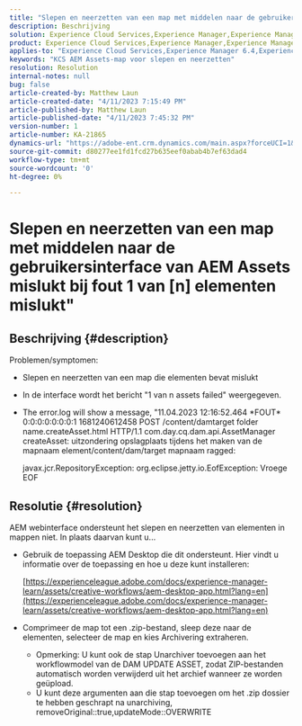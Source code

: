 ```yaml
---
title: "Slepen en neerzetten van een map met middelen naar de gebruikersinterface van AEM Assets Web mislukt vanwege een fout, \"1 van n assets is mislukt\""
description: Beschrijving
solution: Experience Cloud Services,Experience Manager,Experience Manager as a Cloud Service
product: Experience Cloud Services,Experience Manager,Experience Manager as a Cloud Service
applies-to: "Experience Cloud Services,Experience Manager 6.4,Experience Manager Assets,Experience Manager as a Cloud Service,Experience Manager 6.5"
keywords: "KCS AEM Assets-map voor slepen en neerzetten"
resolution: Resolution
internal-notes: null
bug: false
article-created-by: Matthew Laun
article-created-date: "4/11/2023 7:15:49 PM"
article-published-by: Matthew Laun
article-published-date: "4/11/2023 7:45:32 PM"
version-number: 1
article-number: KA-21865
dynamics-url: "https://adobe-ent.crm.dynamics.com/main.aspx?forceUCI=1&pagetype=entityrecord&etn=knowledgearticle&id=041e8741-9dd8-ed11-a7c7-6045bd0067ea"
source-git-commit: d80277ee1fd1fcd27b635eef0abab4b7ef63dad4
workflow-type: tm+mt
source-wordcount: '0'
ht-degree: 0%

---
```


# Slepen en neerzetten van een map met middelen naar de gebruikersinterface van AEM Assets mislukt bij fout 1 van [n] elementen mislukt&quot;

## Beschrijving {#description}

Problemen/symptomen:<br>
- Slepen en neerzetten van een map die elementen bevat mislukt
- In de interface wordt het bericht &quot;1 van n assets failed&quot; weergegeven.
- The error.log will show a message, &quot;11.04.2023 12:16:52.464 \*FOUT\* 0:0:0:0:0:0:0:1 1681240612458 POST /content/damtarget folder name.createAsset.html HTTP/1.1 com.day.cq.dam.api.AssetManager createAsset: uitzondering opslagplaats tijdens het maken van de mapnaam element/content/dam/target mapnaam ragged: 

   javax.jcr.RepositoryException: org.eclipse.jetty.io.EofException: Vroege EOF



## Resolutie {#resolution}


AEM webinterface ondersteunt het slepen en neerzetten van elementen in mappen niet. In plaats daarvan kunt u...

- Gebruik de toepassing AEM Desktop die dit ondersteunt. Hier vindt u informatie over de toepassing en hoe u deze kunt installeren:

   [https://experienceleague.adobe.com/docs/experience-manager-learn/assets/creative-workflows/aem-desktop-app.html?lang=en](https://experienceleague.adobe.com/docs/experience-manager-learn/assets/creative-workflows/aem-desktop-app.html?lang=en)
- Comprimeer de map tot een .zip-bestand, sleep deze naar de elementen, selecteer de map en kies Archivering extraheren. 
   - Opmerking: U kunt ook de stap Unarchiver toevoegen aan het workflowmodel van de DAM UPDATE ASSET, zodat ZIP-bestanden automatisch worden verwijderd uit het archief wanneer ze worden geüpload.
   - U kunt deze argumenten aan die stap toevoegen om het .zip dossier te hebben geschrapt na unarchiving, removeOriginal::true,updateMode::OVERWRITE

